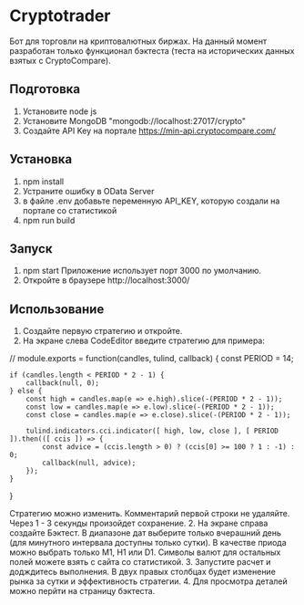 # Cryptotrader
Бот для торговли на криптовалютных биржах.
На данный момент разработан только функционал бэктеста (теста на исторических данных взятых с CryptoCompare).

## Подготовка
1. Установите node js
2. Установите MongoDB "mongodb://localhost:27017/crypto"
3. Создайте API Key на портале https://min-api.cryptocompare.com/

## Установка
1. npm install
2. Устраните ошибку в OData Server
3. в файле .env добавьте переменную API_KEY, которую создали на портале со статистикой
4. npm run build

## Запуск
1. npm start
Приложение использует порт 3000 по умолчанию.
2. Откройте в браузере http://localhost:3000/

## Использование
1. Создайте первую стратегию и откройте.
2. На экране слева CodeEditor введите стратегию для примера:

// module.exports = function(candles, tulind, callback)
{
    const PERIOD = 14;

    if (candles.length < PERIOD * 2 - 1) {
        callback(null, 0);
    } else {
        const high = candles.map(e => e.high).slice(-(PERIOD * 2 - 1));
        const low = candles.map(e => e.low).slice(-(PERIOD * 2 - 1));
        const close = candles.map(e => e.close).slice(-(PERIOD * 2 - 1));
    
        tulind.indicators.cci.indicator([ high, low, close ], [ PERIOD ]).then(([ ccis ]) => {
            const advice = (ccis.length > 0) ? (ccis[0] >= 100 ? 1 : -1) : 0;
            callback(null, advice);
        });
    }
}

Стратегию можно изменить.
Комментарий первой строки не удаляйте.
Через 1 - 3 секунды произойдет сохранение.
2. На экране справа создайте Бэктест.
В диапазоне дат выберите только вчерашний день (для минутного интервала доступны только сутки).
В качестве приода можно выбрать только M1, H1 или D1.
Символы валют для остальных полей можете взять с сайта со статистикой.
3. Запустите расчет и додждитесь выполнения.
В двух правых столбцах будет изменение рынка за сутки и эффективность стратегии.
4. Для просмотра деталей можно перйти на страницу бэктеста.
